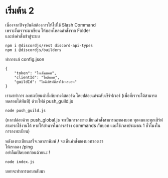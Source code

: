 ﻿# เริ่มต้น 2

เนื่องจากปัจจุบันดิสต้องการให้ไปใช้ Slash Command<br/>
เพราะงั้นเราจะมาเขียน ให้บอทโหลดคำสั่งจาก Folder<br/>
และส่งคำสั่งเข้าสู่ระบบ

```
npm i @discordjs/rest discord-api-types
npm i @discordjs/builders
```

ทำการแก้ config.json
```
{
    "token": "โทเค็นบอท",
    "clientId": "ไอดีบอท",
    "guildId": "ไอดีเซิร์ฟที่เราใช้เทสบอท"
}
```

เรามาทำการ ลงทะเบียนคำสั่งกับทางดิสคอร์ด โดยปล่อยแค่ระดับเซิร์ฟเวอร์ (เพื่อที่เราจะได้สามารถทดสอบได้ทันที)
ด้วยไฟล์ push_guild.js
```
node push_guild.js
```
(หากปล่อยด้วย push_global.js จะเป็นการลงะทะเบียนคำสั่งสาธารณะของบอท ทุกคนและทุกเซิร์ฟสามารถใช้งานได้ หากให้อำนาจในการสร้าง commands กับบอท และใช้เวลาประมาณ 1 ชั่วโมงในการลงทะเบียน)

หลังลงทะเบียนเสร็จเวลาเราพิมพ์ **/** จะเห็นคำสั่งของบอทของเรา<br/>
ให้เราลอง /ping<br/>
อย่าลืมเปิดบอทก่อนด้วยนะ !
```
node index.js
```

บอทจะทำการตอบกลับมา